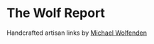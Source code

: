 # The Wolf Report

Handcrafted artisan links by [Michael Wolfenden](https://github.com/michael-wolfenden/)
